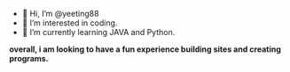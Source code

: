 - 👋 Hi, I’m @yeeting88
- 👀 I’m interested in coding.
- 🌱 I’m currently learning JAVA and Python.


**overall, i am looking to have a fun experience building sites and creating programs.**
